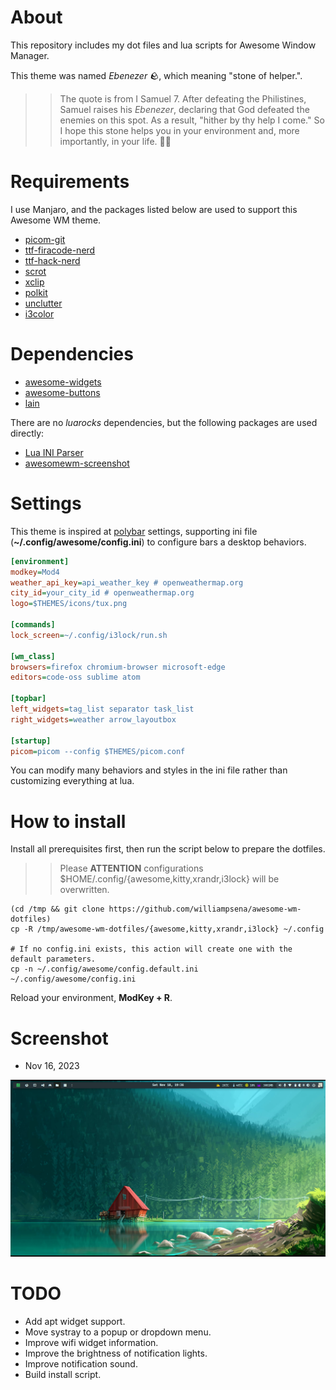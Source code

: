 # About

This repository includes my dot files and lua scripts for Awesome Window Manager.

This theme was named *Ebenezer* 🪨, which meaning "stone of helper.".

>> The quote is from I Samuel 7. After defeating the Philistines, Samuel raises his *Ebenezer*, declaring that God defeated the enemies on this spot. As a result, "hither by thy help I come."  So I hope this stone helps you in your environment and, more importantly, in your life. 🙏🏿


# Requirements

I use Manjaro, and the packages listed below are used to support this Awesome WM theme.

- [picom-git](https://aur.archlinux.org/packages/picom-git)
- [ttf-firacode-nerd](https://archlinux.org/packages/extra/any/ttf-firacode-nerd/)
- [ttf-hack-nerd](https://archlinux.org/packages/extra/any/ttf-hack-nerd/)
- [scrot](https://archlinux.org/packages/extra/x86_64/scrot/)
- [xclip](https://archlinux.org/packages/extra/x86_64/xclip/)
- [polkit](https://archlinux.org/packages/extra/x86_64/polkit/)
- [unclutter](https://archlinux.org/packages/extra/x86_64/unclutter/)
- [i3color](https://aur.archlinux.org/packages/i3lock-color)

# Dependencies

- [awesome-widgets](https://github.com/streetturtle/awesome-wm-widgets)
- [awesome-buttons](https://github.com/streetturtle/awesome-buttons)
- [lain](https://github.com/lcpz/lain)

There are no *luarocks* dependencies, but the following packages are used directly:

- [Lua INI Parser](https://github.com/Dynodzzo/Lua_INI_Parser)
- [awesomewm-screenshot](https://github.com/denisoster/awesomewm-screenshot)

# Settings

This theme is inspired at [polybar](https://github.com/polybar/polybar) settings, supporting ini file (**~/.config/awesome/config.ini**) to configure bars a desktop behaviors.


```ini
[environment]
modkey=Mod4
weather_api_key=api_weather_key # openweathermap.org
city_id=your_city_id # openweathermap.org
logo=$THEMES/icons/tux.png

[commands]
lock_screen=~/.config/i3lock/run.sh

[wm_class]
browsers=firefox chromium-browser microsoft-edge
editors=code-oss sublime atom

[topbar]
left_widgets=tag_list separator task_list
right_widgets=weather arrow_layoutbox

[startup]
picom=picom --config $THEMES/picom.conf
```

You can modify many behaviors and styles in the ini file rather than customizing 
everything at lua.

# How to install

Install all prerequisites first, then run the script below to prepare the dotfiles.

>> Please **ATTENTION** configurations $HOME/.config/{awesome,kitty,xrandr,i3lock} will be overwritten.

```shell
(cd /tmp && git clone https://github.com/williampsena/awesome-wm-dotfiles)
cp -R /tmp/awesome-wm-dotfiles/{awesome,kitty,xrandr,i3lock} ~/.config

# If no config.ini exists, this action will create one with the default parameters.
cp -n ~/.config/awesome/config.default.ini ~/.config/awesome/config.ini
```

Reload your environment, **ModKey + R**.

# Screenshot

- Nov 16, 2023

![screenshot](./images/Screenshot.png)


# TODO

- Add apt widget support.
- Move systray to a popup or dropdown menu.
- Improve wifi widget information.
- Improve the brightness of notification lights.
- Improve notification sound.
- Build install script.